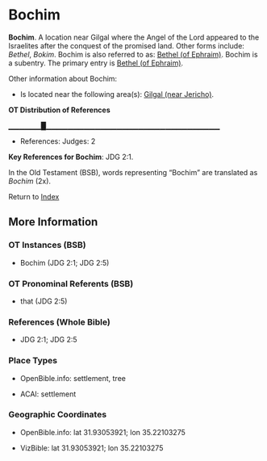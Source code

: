 # Bochim
**Bochim**. 
A location near Gilgal where the Angel of the Lord appeared to the Israelites after the conquest of the promised land. 
Other forms include: 
*Bethel*, *Bokim*. 
Bochim is also referred to as: 
[Bethel (of Ephraim)](Bethel.md). 
Bochim is a subentry. The primary entry is 
[Bethel (of Ephraim)](Bethel.md). 




Other information about Bochim:


* Is located near the following area(s): 
[Gilgal (near Jericho)](Gilgal.1.md). 


**OT Distribution of References**

▁▁▁▁▁▁█▁▁▁▁▁▁▁▁▁▁▁▁▁▁▁▁▁▁▁▁▁▁▁▁▁▁▁▁▁▁▁▁
* References: Judges: 2



**Key References for Bochim**: 
JDG 2:1. 


In the Old Testament (BSB), words representing “Bochim” are translated as 
*Bochim* (2x). 




Return to [Index](00-Index.md)

## More Information

### OT Instances (BSB)

* Bochim (JDG 2:1; JDG 2:5)



### OT Pronominal Referents (BSB)

* that (JDG 2:5)



### References (Whole Bible)

* JDG 2:1; JDG 2:5


### Place Types

* OpenBible.info: settlement, tree

* ACAI: settlement



### Geographic Coordinates

* OpenBible.info: lat 31.93053921; lon 35.22103275

* VizBible: lat 31.93053921; lon 35.22103275




